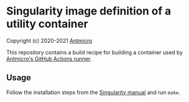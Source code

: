 # Singularity image definition of a utility container

Copyright (c) 2020-2021 [Antmicro](https://www.antmicro.com)

This repository contains a build recipe for building a container used by [Antmicro's GitHub Actions runner](https://github.com/antmicro/runner).

## Usage

Follow the installation steps from the [Singularity manual](https://singularity.hpcng.org/user-docs/master/quick_start.html#quick-installation-steps) and run `make`.
